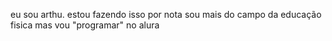 eu sou arthu. 
estou fazendo isso por nota
sou mais do campo da educação fisica
mas vou "programar"
no alura
